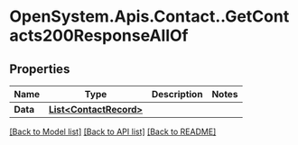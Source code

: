 # OpenSystem.Apis.Contact..GetContacts200ResponseAllOf

## Properties

Name | Type | Description | Notes
------------ | ------------- | ------------- | -------------
**Data** | [**List&lt;ContactRecord&gt;**](ContactRecord.md) |  | 

[[Back to Model list]](../README.md#documentation-for-models) [[Back to API list]](../README.md#documentation-for-api-endpoints) [[Back to README]](../README.md)


